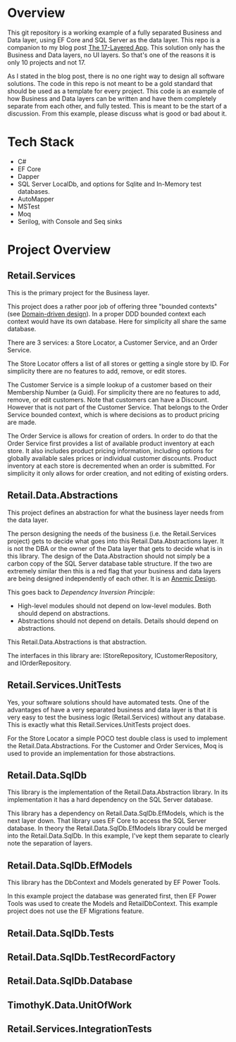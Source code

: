 # Overview
This git repository is a working example of a fully separated Business and Data layer, using EF Core and SQL Server as the data layer.  This repo is a companion to my blog post [The 17-Layered App](http://geekswithblogs.net/TimothyK/archive/2019/07/30/the-17-layered-app.aspx).  This solution only has the Business and Data layers, no UI layers.  So that's one of the reasons it is only 10 projects and not 17.

As I stated in the blog post, there is no one right way to design all software solutions.  The code in this repo is not meant to be a gold standard that should be used as a template for every project.  This code is an example of how Business and Data layers can be written and have them completely separate from each other, and fully tested.  This is meant to be the start of a discussion.  From this example, please discuss what is good or bad about it.

# Tech Stack
* C#
* EF Core
* Dapper
* SQL Server LocalDb, and options for Sqlite and In-Memory test databases.
* AutoMapper
* MSTest
* Moq
* Serilog, with Console and Seq sinks

# Project Overview
## Retail.Services
This is the primary project for the Business layer.

This project does a rather poor job of offering three "bounded contexts" (see [Domain-driven design](https://en.wikipedia.org/wiki/Domain-driven_design)).  In a proper DDD bounded context each context would have its own database.  Here for simplicity all share the same database.

There are 3 services: a Store Locator, a Customer Service, and an Order Service.

The Store Locator offers a list of all stores or getting a single store by ID.  For simplicity there are no features to add, remove, or edit stores.

The Customer Service is a simple lookup of a customer based on their Membership Number (a Guid).  For simplicity there are no features to add, remove, or edit customers.  Note that customers can have a Discount.  However that is not part of the Customer Service.  That belongs to the Order Service bounded context, which is where decisions as to product pricing are made.

The Order Service is allows for creation of orders.  In order to do that the Order Service first provides a list of available product inventory at each store.  It also includes product pricing information, including options for globally available sales prices or individual customer discounts.  Product inventory at each store is decremented when an order is submitted.  For simplicity it only allows for order creation, and not editing of existing orders.

## Retail.Data.Abstractions
This project defines an abstraction for what the business layer needs from the data layer.  

The person designing the needs of the business (i.e. the Retail.Services project) gets to decide what goes into this Retail.Data.Abstractions layer.  It is not the DBA or the owner of the Data layer that gets to decide what is in this library.  The design of the Data.Abstraction should not simply be a carbon copy of the SQL Server database table structure.  If the two are extremely similar then this is a red flag that your business and data layers are being designed independently of each other.  It is an [Anemic Design](https://martinfowler.com/bliki/AnemicDomainModel.html).

This goes back to *Dependency Inversion Principle*:
* High-level modules should not depend on low-level modules. Both should depend on abstractions.
* Abstractions should not depend on details. Details should depend on abstractions.

This Retail.Data.Abstractions is that abstraction.

The interfaces in this library are: IStoreRepository, ICustomerRepository, and IOrderRepository.

## Retail.Services.UnitTests
Yes, your software solutions should have automated tests.  One of the advantages of have a very separated business and data layer is that it is very easy to test the business logic (Retail.Services) without any database.  This is exactly what this Retail.Services.UnitTests project does.

For the Store Locator a simple POCO test double class is used to implement the Retail.Data.Abstractions.  For the Customer and Order Services, Moq is used to provide an implementation for those abstractions.

## Retail.Data.SqlDb
This library is the implementation of the Retail.Data.Abstraction library.  In its implementation it has a hard dependency on the SQL Server database.

This library has a dependency on Retail.Data.SqlDb.EfModels, which is the next layer down.  That library uses EF Core to access the SQL Server database.  In theory the Retail.Data.SqlDb.EfModels library could be merged into the Retail.Data.SqlDb.  In this example, I've kept them separate to clearly note the separation of layers.

## Retail.Data.SqlDb.EfModels
This library has the DbContext and Models generated by EF Power Tools.

In this example project the database was generated first, then EF Power Tools was used to create the Models and RetailDbContext.  This example project does not use the EF Migrations feature.

## Retail.Data.SqlDb.Tests
## Retail.Data.SqlDb.TestRecordFactory
## Retail.Data.SqlDb.Database
## TimothyK.Data.UnitOfWork
## Retail.Services.IntegrationTests

